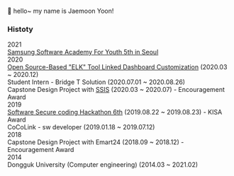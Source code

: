 👋 hello~ my name is Jaemoon Yoon! 

### Histoty
2021   
[Samsung Software Academy For Youth 5th in Seoul][SSAFY]  
2020  
[Open Source-Based "ELK" Tool Linked Dashboard Customization][project1] (2020.03 ~ 2020.12)   
Student Intern - Bridge T Solution (2020.07.01 ~ 2020.08.26)  
Capstone Design Project with [SSIS] (2020.03 ~ 2020.07) - Encouragement Award   
2019  
[Software Secure coding Hackathon 6th][Hack] (2019.08.22 ~ 2019.08.23) - KISA Award  
CoCoLink - sw developer (2019.01.18 ~ 2019.07.12)  
2018  
Capstone Design Project with Emart24 (2018.09 ~ 2018.12) - Encouragement Award  
2014  
Dongguk University (Computer engineering) (2014.03 ~ 2021.02)  


[SSAFY]: <https://www.ssafy.com/ksp/jsp/swp/swpMain.jsp>
[project1]: <https://github.com/CSID-DGU/2020-1-CECD3-KingBaDa-2>
[Hack]:<http://www.swsecurecoding.kr>
[SSIS]:<http://www.ssis.or.kr/index.do>

